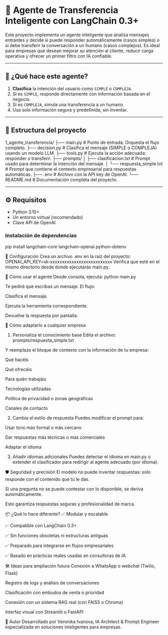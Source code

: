 # 🤖 Agente de Transferencia Inteligente con LangChain 0.3+

Este proyecto implementa un agente inteligente que analiza mensajes entrantes y decide si puede responder automáticamente (casos simples) o si debe transferir la conversación a un humano (casos complejos). Es ideal para empresas que desean mejorar su atención al cliente, reducir carga operativa y ofrecer un primer filtro con IA confiable.

---

## 🧠 ¿Qué hace este agente?

1. **Clasifica** la intención del usuario como `SIMPLE` o `COMPLEJA`.
2. Si es `SIMPLE`, responde directamente con información basada en el negocio.
3. Si es `COMPLEJA`, simula una transferencia a un humano.
4. Usa solo información segura y predefinida, sin inventar.

---

## 📁 Estructura del proyecto
1_agente_transferencia/
├── main.py # Punto de entrada. Orquesta el flujo completo.
├── decision.py # Clasifica el mensaje (SIMPLE o COMPLEJA) usando un modelo LLM.
├── tools.py # Ejecuta la acción adecuada: responder o transferir.
├── prompts/
│ ├── clasificacion.txt # Prompt usado para determinar la intención del mensaje.
│ └── respuesta_simple.txt # Prompt que contiene el contexto empresarial para respuestas automáticas.
├── .env # Archivo con la API key de OpenAI.
└── README.md # Documentación completa del proyecto.



---

## ⚙️ Requisitos

- Python 3.10+
- Un entorno virtual (recomendado)
- Clave API de OpenAI

### Instalación de dependencias

pip install langchain-core langchain-openai python-dotenv

🔐 Configuración
Crea un archivo .env en la raíz del proyecto:
OPENAI_API_KEY=sk-xxxxxxxxxxxxxxxxxxxxxxxxxx
Verifica que esté en el mismo directorio desde donde ejecutarás main.py.

🚀 Cómo usar el agente
Desde consola, ejecuta:
python main.py

Te pedirá que escribas un mensaje. El flujo:

Clasifica el mensaje.

Ejecuta la herramienta correspondiente.

Devuelve la respuesta por pantalla.



🧩 Cómo adaptarlo a cualquier empresa
1. Personaliza el conocimiento base
Edita el archivo:
prompts/respuesta_simple.txt

Y reemplaza el bloque de contexto con la información de tu empresa:

Qué hacéis

Qué ofrecéis

Para quién trabajáis

Tecnologías utilizadas

Política de privacidad o zonas geográficas

Canales de contacto

2. Cambia el estilo de respuesta
Puedes modificar el prompt para:

Usar tono más formal o más cercano

Dar respuestas más técnicas o más comerciales

Adaptar el idioma

3. Añadir idiomas adicionales
Puedes detectar el idioma en main.py o extender el clasificador para redirigir al agente adecuado (por idioma).


🛡 Seguridad y precisión
El modelo no puede inventar respuestas: solo responde con el contenido que tú le das.

Si una pregunta no se puede contestar con lo disponible, se deriva automáticamente.

Esto garantiza respuestas seguras y profesionalidad de marca.


📦 ¿Qué lo hace diferente?
✅ Modular y escalable

✅ Compatible con LangChain 0.3+

✅ Sin funciones obsoletas ni estructuras antiguas

✅ Preparado para integrarse en flujos empresariales

✅ Basado en prácticas reales usadas en consultoras de IA


🛠 Ideas para ampliación futura
Conexión a WhatsApp o webchat (Twilio, Flask)

Registro de logs y análisis de conversaciones

Clasificación con embudos de venta o prioridad

Conexión con un sistema RAG real (con FAISS o Chroma)

Interfaz visual con Streamlit o FastAPI

👤 Autor
Desarrollado por Veronika Ivanova, IA Architect & Prompt Engineer especializada en soluciones inteligentes para empresas.